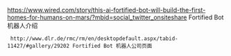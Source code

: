    https://www.wired.com/story/this-ai-fortified-bot-will-build-the-first-homes-for-humans-on-mars/?mbid=social_twitter_onsiteshare  Fortified Bot 机器人介绍

     http://www.dlr.de/rmc/rm/en/desktopdefault.aspx/tabid-11427/#gallery/29202 Fortified Bot 机器人公司页面